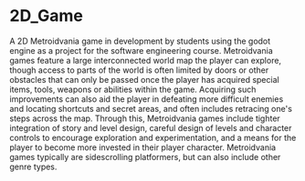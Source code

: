 # 2D_Game

A 2D Metroidvania game in development by students using the godot engine as a project for the software engineering course. Metroidvania games feature a large interconnected world map the player can explore, though access to parts of the world is often limited by doors or other obstacles that can only be passed once the player has acquired special items, tools, weapons or abilities within the game. Acquiring such improvements can also aid the player in defeating more difficult enemies and locating shortcuts and secret areas, and often includes retracing one's steps across the map. Through this, Metroidvania games include tighter integration of story and level design, careful design of levels and character controls to encourage exploration and experimentation, and a means for the player to become more invested in their player character. Metroidvania games typically are sidescrolling platformers, but can also include other genre types.